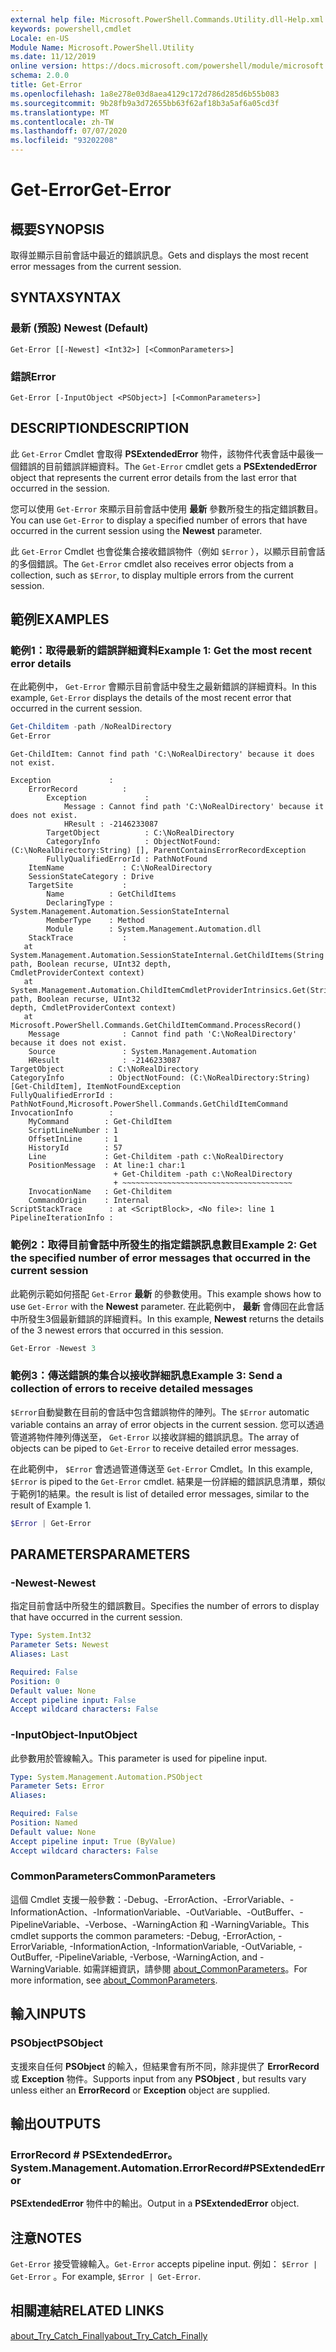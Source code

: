 ```yaml
---
external help file: Microsoft.PowerShell.Commands.Utility.dll-Help.xml
keywords: powershell,cmdlet
Locale: en-US
Module Name: Microsoft.PowerShell.Utility
ms.date: 11/12/2019
online version: https://docs.microsoft.com/powershell/module/microsoft.powershell.utility/get-error?view=powershell-7&WT.mc_id=ps-gethelp
schema: 2.0.0
title: Get-Error
ms.openlocfilehash: 1a8e278e03d8aea4129c172d786d285d6b55b083
ms.sourcegitcommit: 9b28fb9a3d72655bb63f62af18b3a5af6a05cd3f
ms.translationtype: MT
ms.contentlocale: zh-TW
ms.lasthandoff: 07/07/2020
ms.locfileid: "93202208"
---
```

# <span data-ttu-id="43e16-103">Get-Error</span><span class="sxs-lookup"><span data-stu-id="43e16-103">Get-Error</span></span>

## <span data-ttu-id="43e16-104">概要</span><span class="sxs-lookup"><span data-stu-id="43e16-104">SYNOPSIS</span></span>

<span data-ttu-id="43e16-105">取得並顯示目前會話中最近的錯誤訊息。</span><span class="sxs-lookup"><span data-stu-id="43e16-105">Gets and displays the most recent error messages from the current session.</span></span>

## <span data-ttu-id="43e16-106">SYNTAX</span><span class="sxs-lookup"><span data-stu-id="43e16-106">SYNTAX</span></span>

### <span data-ttu-id="43e16-107">最新 (預設) </span><span class="sxs-lookup"><span data-stu-id="43e16-107">Newest (Default)</span></span>

```
Get-Error [[-Newest] <Int32>] [<CommonParameters>]
```

### <span data-ttu-id="43e16-108">錯誤</span><span class="sxs-lookup"><span data-stu-id="43e16-108">Error</span></span>

```
Get-Error [-InputObject <PSObject>] [<CommonParameters>]
```

## <span data-ttu-id="43e16-109">DESCRIPTION</span><span class="sxs-lookup"><span data-stu-id="43e16-109">DESCRIPTION</span></span>

<span data-ttu-id="43e16-110">此 `Get-Error` Cmdlet 會取得 **PSExtendedError** 物件，該物件代表會話中最後一個錯誤的目前錯誤詳細資料。</span><span class="sxs-lookup"><span data-stu-id="43e16-110">The `Get-Error` cmdlet gets a **PSExtendedError** object that represents the current error details from the last error that occurred in the session.</span></span>

<span data-ttu-id="43e16-111">您可以使用 `Get-Error` 來顯示目前會話中使用 **最新** 參數所發生的指定錯誤數目。</span><span class="sxs-lookup"><span data-stu-id="43e16-111">You can use `Get-Error` to display a specified number of errors that have occurred in the current session using the **Newest** parameter.</span></span>

<span data-ttu-id="43e16-112">此 `Get-Error` Cmdlet 也會從集合接收錯誤物件（例如 `$Error` ），以顯示目前會話的多個錯誤。</span><span class="sxs-lookup"><span data-stu-id="43e16-112">The `Get-Error` cmdlet also receives error objects from a collection, such as `$Error`, to display multiple errors from the current session.</span></span>

## <span data-ttu-id="43e16-113">範例</span><span class="sxs-lookup"><span data-stu-id="43e16-113">EXAMPLES</span></span>

### <span data-ttu-id="43e16-114">範例1：取得最新的錯誤詳細資料</span><span class="sxs-lookup"><span data-stu-id="43e16-114">Example 1: Get the most recent error details</span></span>

<span data-ttu-id="43e16-115">在此範例中， `Get-Error` 會顯示目前會話中發生之最新錯誤的詳細資料。</span><span class="sxs-lookup"><span data-stu-id="43e16-115">In this example, `Get-Error` displays the details of the most recent error that occurred in the current session.</span></span>

```powershell
Get-Childitem -path /NoRealDirectory
Get-Error
```

```
Get-ChildItem: Cannot find path 'C:\NoRealDirectory' because it does not exist.

Exception             :
    ErrorRecord          :
        Exception             :
            Message : Cannot find path 'C:\NoRealDirectory' because it does not exist.
            HResult : -2146233087
        TargetObject          : C:\NoRealDirectory
        CategoryInfo          : ObjectNotFound: (C:\NoRealDirectory:String) [], ParentContainsErrorRecordException
        FullyQualifiedErrorId : PathNotFound
    ItemName             : C:\NoRealDirectory
    SessionStateCategory : Drive
    TargetSite           :
        Name          : GetChildItems
        DeclaringType : System.Management.Automation.SessionStateInternal
        MemberType    : Method
        Module        : System.Management.Automation.dll
    StackTrace           :
   at System.Management.Automation.SessionStateInternal.GetChildItems(String path, Boolean recurse, UInt32 depth,
CmdletProviderContext context)
   at System.Management.Automation.ChildItemCmdletProviderIntrinsics.Get(String path, Boolean recurse, UInt32
depth, CmdletProviderContext context)
   at Microsoft.PowerShell.Commands.GetChildItemCommand.ProcessRecord()
    Message              : Cannot find path 'C:\NoRealDirectory' because it does not exist.
    Source               : System.Management.Automation
    HResult              : -2146233087
TargetObject          : C:\NoRealDirectory
CategoryInfo          : ObjectNotFound: (C:\NoRealDirectory:String) [Get-ChildItem], ItemNotFoundException
FullyQualifiedErrorId : PathNotFound,Microsoft.PowerShell.Commands.GetChildItemCommand
InvocationInfo        :
    MyCommand        : Get-ChildItem
    ScriptLineNumber : 1
    OffsetInLine     : 1
    HistoryId        : 57
    Line             : Get-Childitem -path c:\NoRealDirectory
    PositionMessage  : At line:1 char:1
                       + Get-Childitem -path c:\NoRealDirectory
                       + ~~~~~~~~~~~~~~~~~~~~~~~~~~~~~~~~~~~~~~
    InvocationName   : Get-Childitem
    CommandOrigin    : Internal
ScriptStackTrace      : at <ScriptBlock>, <No file>: line 1
PipelineIterationInfo :
```

### <span data-ttu-id="43e16-116">範例2：取得目前會話中所發生的指定錯誤訊息數目</span><span class="sxs-lookup"><span data-stu-id="43e16-116">Example 2: Get the specified number of error messages that occurred in the current session</span></span>

<span data-ttu-id="43e16-117">此範例示範如何搭配 `Get-Error` **最新** 的參數使用。</span><span class="sxs-lookup"><span data-stu-id="43e16-117">This example shows how to use `Get-Error` with the **Newest** parameter.</span></span> <span data-ttu-id="43e16-118">在此範例中， **最新** 會傳回在此會話中所發生3個最新錯誤的詳細資料。</span><span class="sxs-lookup"><span data-stu-id="43e16-118">In this example, **Newest** returns the details of the 3 newest errors that occurred in this session.</span></span>

```powershell
Get-Error -Newest 3
```

### <span data-ttu-id="43e16-119">範例3：傳送錯誤的集合以接收詳細訊息</span><span class="sxs-lookup"><span data-stu-id="43e16-119">Example 3: Send a collection of errors to receive detailed messages</span></span>

<span data-ttu-id="43e16-120">`$Error`自動變數在目前的會話中包含錯誤物件的陣列。</span><span class="sxs-lookup"><span data-stu-id="43e16-120">The `$Error` automatic variable contains an array of error objects in the current session.</span></span> <span data-ttu-id="43e16-121">您可以透過管道將物件陣列傳送至， `Get-Error` 以接收詳細的錯誤訊息。</span><span class="sxs-lookup"><span data-stu-id="43e16-121">The array of objects can be piped to `Get-Error` to receive detailed error messages.</span></span>

<span data-ttu-id="43e16-122">在此範例中， `$Error` 會透過管道傳送至 `Get-Error` Cmdlet。</span><span class="sxs-lookup"><span data-stu-id="43e16-122">In this example, `$Error` is piped to the `Get-Error` cmdlet.</span></span> <span data-ttu-id="43e16-123">結果是一份詳細的錯誤訊息清單，類似于範例1的結果。</span><span class="sxs-lookup"><span data-stu-id="43e16-123">the result is list of detailed error messages, similar to the result of Example 1.</span></span>

```powershell
$Error | Get-Error
```

## <span data-ttu-id="43e16-124">PARAMETERS</span><span class="sxs-lookup"><span data-stu-id="43e16-124">PARAMETERS</span></span>

### <span data-ttu-id="43e16-125">-Newest</span><span class="sxs-lookup"><span data-stu-id="43e16-125">-Newest</span></span>

<span data-ttu-id="43e16-126">指定目前會話中所發生的錯誤數目。</span><span class="sxs-lookup"><span data-stu-id="43e16-126">Specifies the number of errors to display that have occurred in the current session.</span></span>

```yaml
Type: System.Int32
Parameter Sets: Newest
Aliases: Last

Required: False
Position: 0
Default value: None
Accept pipeline input: False
Accept wildcard characters: False
```

### <span data-ttu-id="43e16-127">-InputObject</span><span class="sxs-lookup"><span data-stu-id="43e16-127">-InputObject</span></span>

<span data-ttu-id="43e16-128">此參數用於管線輸入。</span><span class="sxs-lookup"><span data-stu-id="43e16-128">This parameter is used for pipeline input.</span></span>

```yaml
Type: System.Management.Automation.PSObject
Parameter Sets: Error
Aliases:

Required: False
Position: Named
Default value: None
Accept pipeline input: True (ByValue)
Accept wildcard characters: False
```

### <span data-ttu-id="43e16-129">CommonParameters</span><span class="sxs-lookup"><span data-stu-id="43e16-129">CommonParameters</span></span>

<span data-ttu-id="43e16-130">這個 Cmdlet 支援一般參數：-Debug、-ErrorAction、-ErrorVariable、-InformationAction、-InformationVariable、-OutVariable、-OutBuffer、-PipelineVariable、-Verbose、-WarningAction 和 -WarningVariable。</span><span class="sxs-lookup"><span data-stu-id="43e16-130">This cmdlet supports the common parameters: -Debug, -ErrorAction, -ErrorVariable, -InformationAction, -InformationVariable, -OutVariable, -OutBuffer, -PipelineVariable, -Verbose, -WarningAction, and -WarningVariable.</span></span> <span data-ttu-id="43e16-131">如需詳細資訊，請參閱 [about_CommonParameters](https://go.microsoft.com/fwlink/?LinkID=113216)。</span><span class="sxs-lookup"><span data-stu-id="43e16-131">For more information, see [about_CommonParameters](https://go.microsoft.com/fwlink/?LinkID=113216).</span></span>

## <span data-ttu-id="43e16-132">輸入</span><span class="sxs-lookup"><span data-stu-id="43e16-132">INPUTS</span></span>

### <span data-ttu-id="43e16-133">PSObject</span><span class="sxs-lookup"><span data-stu-id="43e16-133">PSObject</span></span>

<span data-ttu-id="43e16-134">支援來自任何 **PSObject** 的輸入，但結果會有所不同，除非提供了 **ErrorRecord** 或 **Exception** 物件。</span><span class="sxs-lookup"><span data-stu-id="43e16-134">Supports input from any **PSObject** , but results vary unless either an **ErrorRecord** or **Exception** object are supplied.</span></span>

## <span data-ttu-id="43e16-135">輸出</span><span class="sxs-lookup"><span data-stu-id="43e16-135">OUTPUTS</span></span>

### <span data-ttu-id="43e16-136">ErrorRecord # PSExtendedError。</span><span class="sxs-lookup"><span data-stu-id="43e16-136">System.Management.Automation.ErrorRecord#PSExtendedError</span></span>

<span data-ttu-id="43e16-137">**PSExtendedError** 物件中的輸出。</span><span class="sxs-lookup"><span data-stu-id="43e16-137">Output in a **PSExtendedError** object.</span></span>

## <span data-ttu-id="43e16-138">注意</span><span class="sxs-lookup"><span data-stu-id="43e16-138">NOTES</span></span>

<span data-ttu-id="43e16-139">`Get-Error` 接受管線輸入。</span><span class="sxs-lookup"><span data-stu-id="43e16-139">`Get-Error` accepts pipeline input.</span></span> <span data-ttu-id="43e16-140">例如： `$Error | Get-Error` 。</span><span class="sxs-lookup"><span data-stu-id="43e16-140">For example, `$Error | Get-Error`.</span></span>

## <span data-ttu-id="43e16-141">相關連結</span><span class="sxs-lookup"><span data-stu-id="43e16-141">RELATED LINKS</span></span>

[<span data-ttu-id="43e16-142">about_Try_Catch_Finally</span><span class="sxs-lookup"><span data-stu-id="43e16-142">about_Try_Catch_Finally</span></span>](../Microsoft.PowerShell.Core/About/about_Try_Catch_Finally.md)
